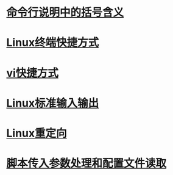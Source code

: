 # [命令行说明中的括号含义](command_brackets.md)

# [Linux终端快捷方式](hot_key.md/#linux-kuai-jie-jian)

# [vi快捷方式](hot_key.md/#vi-kuai-jie-jian)

# [Linux标准输入输出](in_out_redirect.md/#linux-biao-zhun-shu-ru-shu-chu)

# [Linux重定向](in_out_redirect.md/#linux-zhong-ding-xiang)

# [脚本传入参数处理和配置文件读取](para_conf_processing.md)